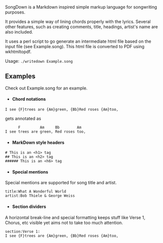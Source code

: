 SongDown is a Markdown inspired simple markup language for songwriting purposes.

It provides a simple way of lining chords properly with the lyrics. Several other features, such as
creating comments, title, headings, artist's name are also included.

It uses a perl script to go generate an intermediate html file based on the input file (see Example.song). This html file is converted to PDF using wkhtmltopdf.

Usage: `./writedown Example.song`


## Examples
Check out Example.song for an example.

* #### Chord notations
```
I see {F}trees are {Am}green, {Bb}Red roses {Am}too,
```
gets annotated as
```
      F         Am     Bb        Am
I see trees are green, Red roses too,
```


* #### MarkDown style headers
```
# This is an <h1> tag
## This is an <h2> tag
###### This is an <h6> tag
```
* #### Special mentions
Special mentions are supported for song title and artist.
```
title:What A Wonderful World
artist:Bob Thiele & George Weiss
```

* #### Section dividers
A horizontal break-line and special formatting keeps stuff like Verse 1, Chorus, etc
visible yet aims not to take too much attention.
```
section:Verse 1:
I see {F}trees are {Am}green, {Bb}Red roses {Am}too,
```
